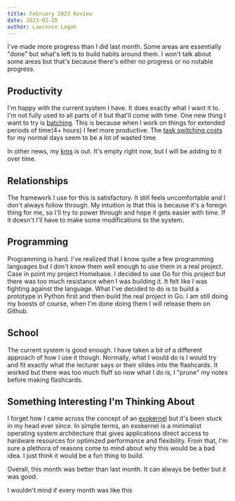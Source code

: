 ```yaml
---
title: February 2023 Review
date: 2023-02-28
author: Lawrence Logoh
---
```


I've made more progress than I did last month.
Some areas are essentially "done" but what's left is to build habits around them. 
I won't talk about some areas but that's because there's either no progress or no notable progress.

## Productivity
I'm happy with the current system I have. It does exactly what I want it to.
I'm not fully used to all parts of it but that'll come with time. 
One new thing I want to try is [batching](https://www.youtube.com/watch?v=ghVdzAeX0bg). 
This is because when I work on things for extended periods of time(4+ hours) I feel more productive.
The [task switching costs](https://www.apa.org/topics/research/multitasking) for my normal days seem to be a lot of wasted time.

In other news, my [kms](https://github.com/lawrencelogoh/kms) is out. It's empty right now, but I will be adding to it over time.


## Relationships
The framework I use for this is satisfactory. It still feels uncomfortable and I don't always follow through. My intuition is that this is because it's a foreign thing for me, so I'll try to power through and hope it gets easier with time. If it doesn't I'll have to make some modifications to the system.

## Programming
Programming is hard. I've realized that I know quite a few programming languages but I don't know them well enough to use them in a real project. Case in point my project Homebase. I decided to use Go for this project but there was too much resistance when I was building it. It felt like I was fighting against the language. What I've decided to do is to build a prototype in Python first and then build the real project in Go. I am still doing my boosts of course, when I'm done doing them I will release them on Github.

## School
The current system is good enough. I have taken a bit of a different approach of how I use it though. Normally, what I would do is I would try and fit exactly what the lecturer says or their slides into the flashcards. It worked but there was too much fluff so now what I do is, I "prune" my notes before making flashcards.

## Something Interesting I'm Thinking About
I forget how I came across the concept of an [exokernel](https://pdos.csail.mit.edu/6.828/2008/readings/engler95exokernel.pdf) but it's been stuck in my head ever since. In simple terms, an exokernel is a minimalist operating system architecture that gives applications direct access to hardware resources for optimized performance and flexibility. From that, I'm sure a plethora of reasons come to mind about why this would be a bad idea. I just think it would be a fun thing to build.

Overall, this month was better than last month.
It can always be better but it was good.

I wouldn't mind if every month was like this
